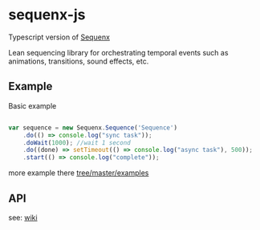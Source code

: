 sequenx-js
==========
Typescript version of [Sequenx](https://github.com/Silphid/Sequenx)

Lean sequencing library for orchestrating temporal events such as animations, transitions, sound effects, etc.

Example
-------
Basic example
```Typescript

var sequence = new Sequenx.Sequence('Sequence')
    .do(() => console.log("sync task"));
    .doWait(1000); //wait 1 second
    .do((done) => setTimeout(() => console.log("async task"), 500));
    .start(() => console.log("complete"));

```

more example there [tree/master/examples](tree/master/examples)

API
---
see: [wiki](wiki)